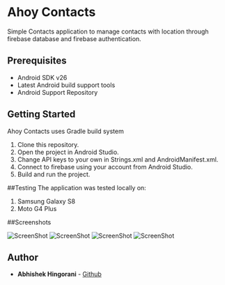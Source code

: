 # Ahoy Contacts

Simple Contacts application to manage contacts with location through firebase database and firebase authentication.

## Prerequisites
<ul>
<li>Android SDK v26</li>
<li>Latest Android build support tools</li>
<li>Android Support Repository</li>
</ul>

## Getting Started

Ahoy Contacts uses Gradle build system 

<ol>
<li>Clone this repository.</li>
<li>Open the project in Android Studio.</li>
<li>Change API keys to your own in Strings.xml and AndroidManifest.xml.</li>
<li>Connect to firebase using your account from Android Studio.</li>
<li>Build and run the project.</li>
</ol>

##Testing
The application was tested locally on:
<ol>
<li>Samsung Galaxy S8</li>
<li>Moto G4 Plus</li>
</ol>

##Screenshots

![ScreenShot](https://raw.github.com/{username}/{repository}/{branch}/{path})
![ScreenShot](https://raw.github.com/{username}/{repository}/{branch}/{path})
![ScreenShot](https://raw.github.com/{username}/{repository}/{branch}/{path})
![ScreenShot](https://raw.github.com/{username}/{repository}/{branch}/{path})

## Author

* **Abhishek Hingorani** -  [Github](https://github.com/AbhishekHingorani)


